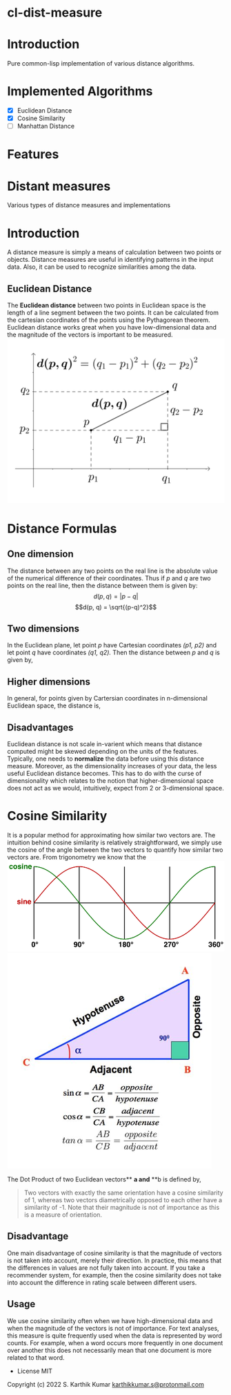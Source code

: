 # cl-dist-measure

# Introduction
Pure common-lisp implementation of various distance algorithms.

# Implemented Algorithms
- [X] Euclidean Distance
- [X] Cosine Similarity
- [ ] Manhattan Distance

# Features

# Distant measures

Various types of distance measures and implementations

# Introduction

A distance measure is simply a means of calculation between two points or objects. Distance measures are useful in identifying patterns in the input data. Also, it can be used to recognize similarities among the data.

## Euclidean Distance

The **Euclidean distance** between two points in Euclidean space is the length of a line segment between the two points. It can be calculated from the cartesian coordinates of the points using the Pythagorean theorem. Euclidean distance works great when you have low-dimensional data and the magnitude of the vectors is important to be measured.
![pythagoreanpng](./data/pythagorean.png)

# Distance Formulas

## One dimension

The distance between any two points on the real line is the absolute value of the numerical difference of their coordinates. Thus if *p* and *q* are two points on the real line, then the distance between them is given by:
$$d(p, q) = |p -q|$$
$$d(p, q) = \sqrt{(p-q)^2}$$


## Two dimensions

In the Euclidean plane, let point *p* have Cartesian coordinates *(p1, p2)* and let point *q* have coordinates *(q1, q2).*
Then the distance between *p* and *q* is given by,

## Higher dimensions

In general, for points given by Cartersian coordinates in n-dimensional Euclidean space, the distance is,

## Disadvantages

Euclidean distance is not scale in-varient which means that distance computed might be skewed depending on the units of the features. Typically, one needs to **normalize** the data before using this distance measure.
Moreover, as the dimensionality increases of your data, the less useful Euclidean distance becomes. This has to do with the curse of dimensionality which relates to the notion that higher-dimensional space does not act as we would, intuitively, expect from 2 or 3-dimensional space.

# Cosine Similarity

It is a popular method for approximating how similar two vectors are. The intuition behind cosine similarity is relatively straightforward, we simply use the cosine of the angle between the two vectors to quantify how similar two vectors are.
From trigonometry we know that the
![sinecosinepng](./data/sine-cosine.png)
![cosine\sine\tanjpeg](./data/cosine_sine_tan.jpeg)

The Dot Product of two Euclidean vectors** **a and** **b is defined by,

> Two vectors with exactly the same orientation have a cosine similarity of 1, whereas two vectors diametrically opposed to each other have a similarity of -1. Note that their magnitude is not of importance as this is a measure of orientation.

## Disadvantage

One main disadvantage of cosine similarity is that the magnitude of vectors is not taken into account, merely their direction. In practice, this means that the differences in values are not fully taken into account. If you take a recommender system, for example, then the cosine
similarity does not take into account the difference in rating scale between different users.

## Usage

We use cosine similarity often when we have high-dimensional data and when the magnitude of the vectors is not of importance. For text analyses, this measure is quite frequently used when the data is represented by word counts. For example, when a word occurs more frequently in one document over another this does not necessarily mean
that one document is more related to that word.

* License
MIT

Copyright (c) 2022 S. Karthik Kumar karthikkumar.s@protonmail.com
